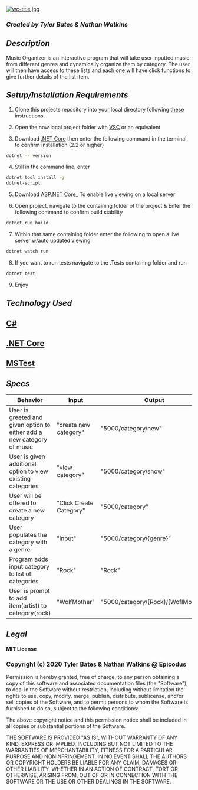 [![wc-title.jpg](https://iili.io/JVp0PI.jpg)](https://iili.io/JVp0PI.jpg)

### _Created by Tyler Bates & Nathan Watkins_

## _Description_

Music Organizer is an interactive program that will take user inputted music from different genres and dynamically organize them by category. The user will then have access to these lists and each one will have click functions to give further details of the list item.


## _Setup/Installation Requirements_ 

1. Clone this projects repository into your local directory following [these](https://www.linode.com/docs/development/version-control/how-to-install-git-and-clone-a-github-repository/) instructions.

2. Open the now local project folder with [VSC](https://code.visualstudio.com/Download) or an equivalent

3. Download <a href="https://docs.microsoft.com/en-us/dotnet/core/install/runtime?pivots=os-windows">.NET Core</a> then enter the following command in the terminal to confirm installation (2.2 or higher)
```sh
dotnet -- version
``` 
4. Still in the command line, enter
```sh
dotnet tool install -g 
dotnet-script
```
5. Download [ASP.NET Core](https://dotnet.microsoft.com/download)_ To enable live viewing on a local server

6. Open project, navigate to the containing folder of the project & Enter the following command to confirm build stability 

```sh
dotnet run build 
```

7. Within that same containing folder enter the following to open a live server w/auto updated viewing
```sh
dotnet watch run
``` 
8. If you want to run tests navigate to the .Tests containing folder and run

```sh
dotnet test
```
9. Enjoy

## _Technology Used_

## <a href="https://en.wikipedia.org/wiki/C_Sharp_%28programming_language%29">C#</a>
## <a href="https://en.wikipedia.org/wiki/.NET_Core">.NET Core</a>
## <a href="https://en.wikipedia.org/wiki/Visual_Studio_Unit_Testing_Framework">MSTest</a>

## _Specs_

|Behavior|Input|Output|
|-----|-----|-----|
|User is greeted and given option to either add a new category of music|"create new category"|"5000/category/new"|
|User is given additional option to view existing categories|"view category"|"5000/category/show"|
|User will be offered to create a new category |"Click Create Category"|"5000/category"|
|User populates the category with a genre |"input"|"5000/category/{genre}"|
|Program adds input category to list of categories|"Rock"|"Rock"|
|User is prompt to add item(artist) to category(rock)|"WolfMother"|"5000/category/{Rock}/{WoflMother}"|

## _Legal_

#### MIT License

### Copyright (c) 2020 Tyler Bates & Nathan Watkins @ Epicodus

Permission is hereby granted, free of charge, to any person obtaining a copy
of this software and associated documentation files (the "Software"), to deal
in the Software without restriction, including without limitation the rights
to use, copy, modify, merge, publish, distribute, sublicense, and/or sell
copies of the Software, and to permit persons to whom the Software is
furnished to do so, subject to the following conditions:

The above copyright notice and this permission notice shall be included in all
copies or substantial portions of the Software.

THE SOFTWARE IS PROVIDED "AS IS", WITHOUT WARRANTY OF ANY KIND, EXPRESS OR
IMPLIED, INCLUDING BUT NOT LIMITED TO THE WARRANTIES OF MERCHANTABILITY,
FITNESS FOR A PARTICULAR PURPOSE AND NONINFRINGEMENT. IN NO EVENT SHALL THE
AUTHORS OR COPYRIGHT HOLDERS BE LIABLE FOR ANY CLAIM, DAMAGES OR OTHER
LIABILITY, WHETHER IN AN ACTION OF CONTRACT, TORT OR OTHERWISE, ARISING FROM,
OUT OF OR IN CONNECTION WITH THE SOFTWARE OR THE USE OR OTHER DEALINGS IN THE
SOFTWARE.